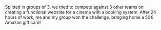 Splitted in groups of 3, we tried to compete against 3 other teams on creating a functional webstite for a cinema with a booking system. After 24 hours of work, me and my group won the challenge, bringing home a 50€ Amazon gift card!
